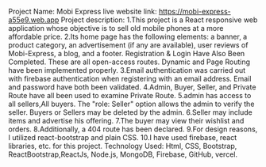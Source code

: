 Project Name: Mobi Express
live website link: https://mobi-express-a55e9.web.app
Project description:
              1.This project is a React responsive web application whose objective is to sell old mobile phones at a more affordable price.
              2.Its home page has the following elements: a banner, a product category, an advertisement (if any are available), user reviews of Mobi-Express, a blog, and a footer. Registration & Login Have Also Been Completed. These are all open-access routes. Dynamic and Page Routing have been implemented properly.
              3.Email authentication was carried out with firebase authentication when registering with an email address. Email and password have both been validated.
              4.Admin, Buyer, Seller, and Private Route have all been used to examine Private Route.
              5.admin has access to all sellers,All buyers. The "role: Seller" option allows the admin to verify the seller. Buyers or Sellers may be deleted by the admin.
              6.Seller may include items and advertise his offering.
              7.The buyer may view their wishlist and orders.
              8.Additionally, a 404 route has been declared.
              9.For design reasons, I utilized react-bootstrap and plain CSS.
              10.I have used firebase, react libraries, etc. for this project.
              Technology Used: Html, CSS, Bootstrap, ReactBootstrap,ReactJs, Node.js, MongoDB, Firebase, GitHub, vercel.
              